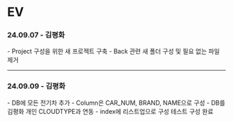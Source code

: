 # EV

<h3>24.09.07 - 김평화</h3>
- Project 구성을 위한 새 프로젝트 구축
- Back 관련 새 폴더 구성 및 필요 없는 파일 제거
<hr>

<h3>24.09.09 - 김평화</h3>
- DB에 모든 전기차 추가
- Column은 CAR_NUM, BRAND, NAME으로 구성
- DB를 김평화 개인 CLOUDTYPE과 연동
- index에 리스트업으로 구성 테스트 구성 완료